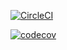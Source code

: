 [![CircleCI](https://circleci.com/gh/vchin/mailtrap-client/tree/master.svg?style=svg)](https://circleci.com/gh/vchin/mailtrap-client/tree/master)

[![codecov](https://codecov.io/gh/vchin/mailtrap-client/branch/master/graph/badge.svg)](https://codecov.io/gh/vchin/mailtrap-client)
